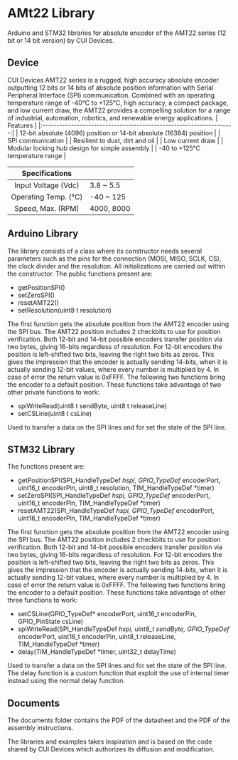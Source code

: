 # AMt22 Library
Arduino and STM32 libraries for absolute encoder of the AMT22 series (12 bit or 14 bit version) by CUI Devices.

## Device
CUI Devices AMT22 series is a rugged, high accuracy absolute encoder outputting 12 bits or 14 bits of absolute position information with Serial Peripheral Interface (SPI) communication. Combined with an operating temperature range of -40°C to +125°C, high accuracy, a compact package, and low current draw, the AMT22 provides a compelling solution for a range of industrial, automation, robotics, and renewable energy applications.
|                               Features                              |
|:-------------------------------------------------------------------:|
| 12-bit absolute (4096) position or 14-bit absolute (16384) position |
| SPI communication                                                   |
| Resilient to dust, dirt and oil                                     |
| Low current draw                                                    |
| Modular locking hub design for simple assembly                      |
| -40 to +125°C temperature range                                     |

|    Specifications    |            |
|:--------------------:|------------|
| Input Voltage (Vdc)  | 3.8 ~ 5.5  |
| Operating Temp. (°C) | -40 ~ 125  |
| Speed, Max. (RPM)    | 4000, 8000 |

## Arduino Library
The library consists of a class where its constructor needs several parameters such as the pins for the connection (MOSI, MISO, SCLK, CS), the clock divider and the resolution.
All initializations are carried out within the constructor.
The public functions present are:
* getPositionSPI()
* setZeroSPI()
* resetAMT22()
* setResolution(uint8 t resolution)

The first function gets the absolute position from the AMT22 encoder using the SPI bus. The AMT22 position includes 2 checkbits to use for position verification. Both 12-bit and 14-bit possible encoders transfer position via two bytes, giving 16-bits regardless of resolution.
For 12-bit encoders the position is left-shifted two bits, leaving the right two bits as zeros. This gives the impression that the encoder is actually sending 14-bits, when it is actually sending 12-bit values, where every number is multiplied by 4.
In case of error the return value is 0xFFFF.
The following two functions bring the encoder to a default position.
These functions take advantage of two other private functions to work:
* spiWriteRead(uint8 t sendByte, uint8 t releaseLine)
* setCSLine(uint8 t csLine)

Used to transfer a data on the SPI lines and for set the state of the SPI line.

## STM32 Library
The functions present are:
* getPositionSPI(SPI_HandleTypeDef *hspi, GPIO_TypeDef* encoderPort, uint16_t encoderPin, uint8_t resolution, TIM_HandleTypeDef *timer)
* setZeroSPI(SPI_HandleTypeDef *hspi, GPIO_TypeDef* encoderPort, uint16_t encoderPin, TIM_HandleTypeDef *timer)
* resetAMT22(SPI_HandleTypeDef *hspi, GPIO_TypeDef* encoderPort, uint16_t encoderPin, TIM_HandleTypeDef *timer)

The first function gets the absolute position from the AMT22 encoder using the SPI bus. The AMT22 position includes 2 checkbits to use for position verification. Both 12-bit and 14-bit possible encoders transfer position via two bytes, giving 16-bits regardless of resolution.
For 12-bit encoders the position is left-shifted two bits, leaving the right two bits as zeros. This gives the impression that the encoder is actually sending 14-bits, when it is actually sending 12-bit values, where every number is multiplied by 4.
In case of error the return value is 0xFFFF.
The following two functions bring the encoder to a default position.
These functions take advantage of other three functions to work:
* setCSLine(GPIO_TypeDef* encoderPort, uint16_t encoderPin, GPIO_PinState csLine)
* spiWriteRead(SPI_HandleTypeDef *hspi, uint8_t sendByte, GPIO_TypeDef* encoderPort, uint16_t encoderPin, uint8_t releaseLine, TIM_HandleTypeDef *timer)
* delay(TIM_HandleTypeDef *timer, uint32_t delayTime)

Used to transfer a data on the SPI lines and for set the state of the SPI line. The delay function is a custom function that exploit the use of internal timer instead using the normal delay function.

## Documents
The documents folder contains the PDF of the datasheet and the PDF of the assembly instructions.



The libraries and examples takes inspiration and is based on the code shared by CUI Devices which authorizes its diffusion and modification.
